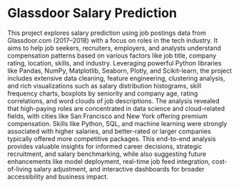 # Glassdoor Salary Prediction
This project explores salary prediction using job postings data from Glassdoor.com (2017–2018) with a focus on roles in the tech industry. It aims to help job seekers, recruiters, employers, and analysts understand compensation patterns based on various factors like job title, company rating, location, skills, and industry. Leveraging powerful Python libraries like Pandas, NumPy, Matplotlib, Seaborn, Plotly, and Scikit-learn, the project includes extensive data cleaning, feature engineering, clustering analysis, and rich visualizations such as salary distribution histograms, skill frequency charts, boxplots by seniority and company age, rating correlations, and word clouds of job descriptions. The analysis revealed that high-paying roles are concentrated in data science and cloud-related fields, with cities like San Francisco and New York offering premium compensation. Skills like Python, SQL, and machine learning were strongly associated with higher salaries, and better-rated or larger companies typically offered more competitive packages. This end-to-end analysis provides valuable insights for informed career decisions, strategic recruitment, and salary benchmarking, while also suggesting future enhancements like model deployment, real-time job feed integration, cost-of-living salary adjustment, and interactive dashboards for broader accessibility and business impact.
